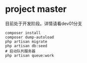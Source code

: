 # project master

目前处于开发阶段。详情请看dev01分支

```shell
composer install
composer dump-autoload	
php artisan migrate
php artisan db:seed
# 启动队列服务器
php artisan queue:work 

```